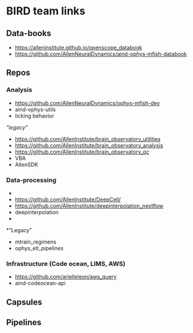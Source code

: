 # BIRD team links

## Data-books
+ https://alleninstitute.github.io/openscope_databook
+ https://github.com/AllenNeuralDynamics/aind-ophys-mfish-databook


## Repos

### Analysis
+ https://github.com/AllenNeuralDynamics/ophys-mfish-dev
+ aind-ophys-utils
+ licking behavior

*"legacy"*
+ https://github.com/AllenInstitute/brain_observatory_utilities
+ https://github.com/AllenInstitute/brain_observatory_analysis
+ https://github.com/AllenInstitute/brain_observatory_qc
+ VBA
+ AllenSDK

### Data-processing
+ 
+ https://github.com/AllenInstitute/DeepCell/
+ https://github.com/AllenInstitute/deepinterpolation_nextflow
+ deepinterpolation
+ 

*"Legacy"
+ mtrain_regimens
+ ophys_etl_pipelines


### Infrastructure (Code ocean, LIMS, AWS)
+ https://github.com/arielleleon/aws_query
+ aind-codeocean-api


## Capsules


## Pipelines